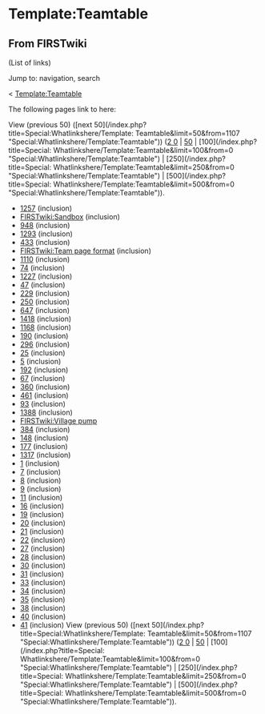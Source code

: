 # Template:Teamtable

## From FIRSTwiki

(List of links)

Jump to: navigation, search

< [Template:Teamtable](/index.php?title=Template:Teamtable&redirect=no "Template:Teamtable")

The following pages link to here:

View (previous 50) ([next 50](/index.php?title=Special:Whatlinkshere/Template:
Teamtable&limit=50&from=1107 "Special:Whatlinkshere/Template:Teamtable")) ([2 0](/index.php?title=Special:Whatlinkshere/Template:Teamtable&limit=20&from=0 "Special:Whatlinkshere/Template:Teamtable") | [50](/index.php?title=Special:Whatlinkshere/Template:Teamtable&limit=50&from=0 "Special:Whatlinkshere/Template:Teamtable") | [100](/index.php?title=Special:
Whatlinkshere/Template:Teamtable&limit=100&from=0 "Special:Whatlinkshere/Template:Teamtable") | [250](/index.php?title=Special:
Whatlinkshere/Template:Teamtable&limit=250&from=0 "Special:Whatlinkshere/Template:Teamtable") | [500](/index.php?title=Special:
Whatlinkshere/Template:Teamtable&limit=500&from=0 "Special:Whatlinkshere/Template:Teamtable")).

- [1257](1257 "1257") (inclusion)
- [FIRSTwiki:Sandbox](FIRSTwiki:Sandbox "FIRSTwiki:Sandbox") (inclusion)
- [948](948 "948") (inclusion)
- [1293](1293 "1293") (inclusion)
- [433](433 "433") (inclusion)
- [FIRSTwiki:Team page format](FIRSTwiki:Team_page_format "FIRSTwiki:Team page format") (inclusion)
- [1110](1110 "1110") (inclusion)
- [74](74 "74") (inclusion)
- [1227](1227 "1227") (inclusion)
- [47](47 "47") (inclusion)
- [229](229 "229") (inclusion)
- [250](250 "250") (inclusion)
- [647](647 "647") (inclusion)
- [1418](1418 "1418") (inclusion)
- [1168](1168 "1168") (inclusion)
- [190](190 "190") (inclusion)
- [296](296 "296") (inclusion)
- [25](25 "25") (inclusion)
- [5](5 "5") (inclusion)
- [192](192 "192") (inclusion)
- [67](67 "67") (inclusion)
- [360](360 "360") (inclusion)
- [461](461 "461") (inclusion)
- [93](93 "93") (inclusion)
- [1388](1388 "1388") (inclusion)
- [FIRSTwiki:Village pump](FIRSTwiki:Village_pump "FIRSTwiki:Village pump")
- [384](384 "384") (inclusion)
- [148](148 "148") (inclusion)
- [177](177 "177") (inclusion)
- [1317](1317 "1317") (inclusion)
- [1](1 "1") (inclusion)
- [7](7 "7") (inclusion)
- [8](8 "8") (inclusion)
- [9](9 "9") (inclusion)
- [11](11 "11") (inclusion)
- [16](16 "16") (inclusion)
- [19](19 "19") (inclusion)
- [20](20 "20") (inclusion)
- [21](21 "21") (inclusion)
- [22](22 "22") (inclusion)
- [27](27 "27") (inclusion)
- [28](28 "28") (inclusion)
- [30](30 "30") (inclusion)
- [31](31 "31") (inclusion)
- [33](33 "33") (inclusion)
- [34](34 "34") (inclusion)
- [35](35 "35") (inclusion)
- [38](38 "38") (inclusion)
- [40](40 "40") (inclusion)
- [41](41 "41") (inclusion) View (previous 50) ([next 50](/index.php?title=Special:Whatlinkshere/Template:
  Teamtable&limit=50&from=1107 "Special:Whatlinkshere/Template:Teamtable")) ([2 0](/index.php?title=Special:Whatlinkshere/Template:Teamtable&limit=20&from=0 "Special:Whatlinkshere/Template:Teamtable") | [50](/index.php?title=Special:Whatlinkshere/Template:Teamtable&limit=50&from=0 "Special:Whatlinkshere/Template:Teamtable") | [100](/index.php?title=Special:
  Whatlinkshere/Template:Teamtable&limit=100&from=0 "Special:Whatlinkshere/Template:Teamtable") | [250](/index.php?title=Special:
  Whatlinkshere/Template:Teamtable&limit=250&from=0 "Special:Whatlinkshere/Template:Teamtable") | [500](/index.php?title=Special:
  Whatlinkshere/Template:Teamtable&limit=500&from=0 "Special:Whatlinkshere/Template:Teamtable")).
